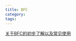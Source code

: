 ```yaml
---
title: BFC
category:
tags:
---
```



[关于BFC的初步了解以及常见使用](https://www.cnblogs.com/mauricechans/p/5894569.html)
